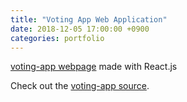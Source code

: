 ```yaml
---
title: "Voting App Web Application"
date: 2018-12-05 17:00:00 +0900
categories: portfolio
---
```

[voting-app webpage] made with React.js

Check out the [voting-app source].


[voting-app webpage]: https://dongsubak.github.io/voting-app/public/
[voting-app source]: https://github.com/dongsubak/voting-app
